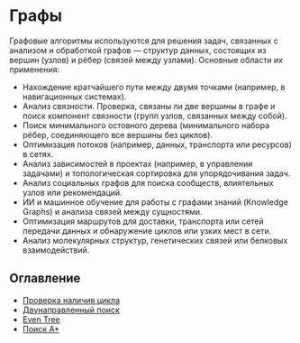 # Графы

Графовые алгоритмы используются для решения задач, связанных с анализом и обработкой графов — структур данных, состоящих из вершин (узлов) и рёбер (связей между узлами). Основные области их применения:

- Нахождение кратчайшего пути между двумя точками (например, в навигационных системах).  
- Анализ связности. Проверка, связаны ли две вершины в графе и поиск компонент связности (групп узлов, связанных между собой).  
- Поиск минимального остовного дерева (минимального набора рёбер, соединяющего все вершины без циклов).  
- Оптимизация потоков (например, данных, транспорта или ресурсов) в сетях.  
- Анализ зависимостей в проектах (например, в управлении задачами) и топологическая сортировка для упорядочивания задач.  
- Анализ социальных графов для поиска сообществ, влиятельных узлов или рекомендаций.  
- ИИ и машинное обучение для работы с графами знаний (Knowledge Graphs) и анализа связей между сущностями.  
- Оптимизация маршрутов для доставки, транспорта или сетей передачи данных и обнаружение циклов или узких мест в сети.  
- Анализ молекулярных структур, генетических связей или белковых взаимодействий.

## Оглавление

- [Проверка наличия цикла](check_cycle.md)  
- [Двунаправленный поиск](bidirectional_a_star.md)
- [Even Tree](graphs/even_tree.md)
- [Поиск A*](../machine_learning/astar.md)